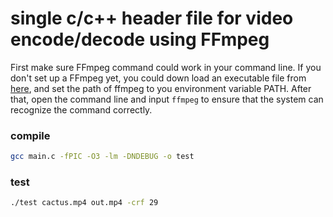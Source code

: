 #  single c/c++ header file for video encode/decode using FFmpeg
First make sure FFmpeg command could work in your command line. If you don't set up a FFmpeg yet, you could down load an executable file from [here](https://ffmpeg.org/download.html), and set the path of ffmpeg to you environment variable PATH. After that, open the command line and input `ffmpeg` to ensure that the system can recognize the command correctly.

### compile

```bash
gcc main.c -fPIC -O3 -lm -DNDEBUG -o test
```

### test

```bash
./test cactus.mp4 out.mp4 -crf 29
```

